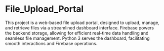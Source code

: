 # File_Upload_Portal
This project is a web-based file upload portal, designed to upload, manage, and retrieve files via a streamlined dashboard interface. Firebase powers the backend storage, allowing for efficient real-time data handling and seamless file management. Python 3 serves the dashboard, facilitating smooth interactions and Firebase operations.
